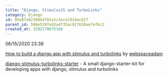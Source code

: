 ```yaml
---
title: "Django, StimulusJS and TurboLinks"
category: Django
id: 95e87e82308b4f81a1c1ece191dac627
parent_id: 598e539fe93a4f35ac917630ae7ef6c2
created_at: 1592278675166
---
```


06/15/2020 23:38

[How to build a django app with stimulus and turbolinks](https://dev.to/webspaceadam/how-to-build-a-django-app-with-stimulus-and-turbolinks-n1m)
by [webspaceadam](https://dev.to/webspaceadam)

[django-stimulus-turbolinks-starter](https://github.com/webspaceadam/django-stimulus-turbolinks-starter) - 
A small django-starter-kit for developing apps with django, stimulus and turbolinks


                